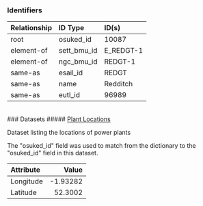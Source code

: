 ### Identifiers

| Relationship   | ID Type     | ID(s)     |
|:---------------|:------------|:----------|
| root           | osuked_id   | 10087     |
| element-of     | sett_bmu_id | E_REDGT-1 |
| element-of     | ngc_bmu_id  | REDGT-1   |
| same-as        | esail_id    | REDGT     |
| same-as        | name        | Redditch  |
| same-as        | eutl_id     | 96989     |

<br>
### Datasets
##### <a href="https://raw.githubusercontent.com/OSUKED/Dictionary-Datasets/main/datasets/plant-locations/datapackage.json">Plant Locations</a>

Dataset listing the locations of power plants

The "osuked_id" field was used to match from the dictionary to the "osuked_id" field in this dataset.

| Attribute   |    Value |
|:------------|---------:|
| Longitude   | -1.93282 |
| Latitude    | 52.3002  |
